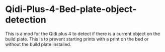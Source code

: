 # Qidi-Plus-4-Bed-plate-object-detection
This is a mod for the Qidi plus 4 to detect if there is a current object on the build plate. This is to prevent starting prints with a print on the bed or without the build plate installed.
